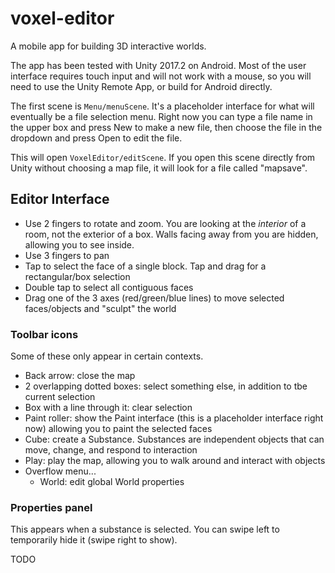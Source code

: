 # voxel-editor

A mobile app for building 3D interactive worlds.

The app has been tested with Unity 2017.2 on Android. Most of the user interface requires touch input and will not work with a mouse, so you will need to use the Unity Remote App, or build for Android directly.

The first scene is `Menu/menuScene`. It's a placeholder interface for what will eventually be a file selection menu. Right now you can type a file name in the upper box and press New to make a new file, then choose the file in the dropdown and press Open to edit the file.

This will open `VoxelEditor/editScene`. If you open this scene directly from Unity without choosing a map file, it will look for a file called "mapsave".

## Editor Interface

- Use 2 fingers to rotate and zoom. You are looking at the *interior* of a room, not the exterior of a box. Walls facing away from you are hidden, allowing you to see inside.
- Use 3 fingers to pan
- Tap to select the face of a single block. Tap and drag for a rectangular/box selection
- Double tap to select all contiguous faces
- Drag one of the 3 axes (red/green/blue lines) to move selected faces/objects and "sculpt" the world

### Toolbar icons

Some of these only appear in certain contexts.

- Back arrow: close the map
- 2 overlapping dotted boxes: select something else, in addition to tbe current selection
- Box with a line through it: clear selection
- Paint roller: show the Paint interface (this is a placeholder interface right now) allowing you to paint the selected faces
- Cube: create a Substance. Substances are independent objects that can move, change, and respond to interaction
- Play: play the map, allowing you to walk around and interact with objects
- Overflow menu...
    - World: edit global World properties

### Properties panel

This appears when a substance is selected. You can swipe left to temporarily hide it (swipe right to show).

TODO
